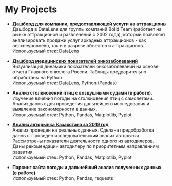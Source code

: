 # My Projects

- **[Дашборд для компании, предоставляющей услуги на аттракционы](https://datalens.yandex.ru/twkmkautffa8i-dashbord-bolid)**
Дашборд в DataLens для группы компаний Bolid Team (работает на рынке аттракционов и развлечений с 2002 года), который позволяет анализировать продажи услуг аркадных аттракционов - как верхнеуровнево, так и в разрезе объектов и аттракционов.
  Используемый стек: DataLens
  
- **[Дашборд медицинских показателей онкозаболеваний](https://datalens.yandex/dpzmxrkdj9vo2)**   
Визуализация динамики показателей онкозаболеваний на основе отчета Главного онколога России. Таблицы предварительно обработаны на Python  
  Используемый стек: DataLens, Python (Pandas)

- **Анализ столкновений птиц с воздушными судами (в работе)**.   
Изучение влияния погоды на столкновения птиц с самолетами. Анализ данных для проведения дальнейшего исследования и выявление закономерности в данных.  
Используемый стек:  Python, Pandas, Matplotlib, Pyplot 
 
 - **[Анализ авторынка Казахстана за 2019 год](https://github.com/EvgeniyaRozh/My-Projects/blob/main/auto_kz.ipynb)**   
Анализ проведен на реальных данных. Сделана предобработка данных. Проведен исследовательский анализ авторынка. Рассмотрены показатели деятельности одного из автодилеров. Даны рекомендации автодилеру по приоритетным направлениям развития.  
Используемый стек: Python, Pandas, Matplotlib, Pyplot 

- **Парсинг сайта погоды и дальнейший анализ полученных данных (в работе)**     
 Используемый стек: Python, Pandas, requests
